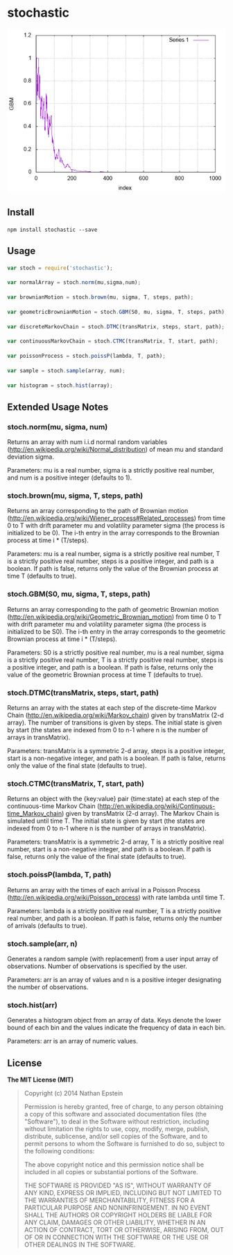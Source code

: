 stochastic
==========

![Geometric Brownian Motion](https://raw.githubusercontent.com/NathanEpstein/stochastic/master/GBM.png)

## Install
`npm install stochastic --save`


## Usage
```javascript
var stoch = require('stochastic');

var normalArray = stoch.norm(mu,sigma,num);

var brownianMotion = stoch.brown(mu, sigma, T, steps, path);

var geometricBrownianMotion = stoch.GBM(S0, mu, sigma, T, steps, path);

var discreteMarkovChain = stoch.DTMC(transMatrix, steps, start, path);

var continuousMarkovChain = stoch.CTMC(transMatrix, T, start, path);

var poissonProcess = stoch.poissP(lambda, T, path);

var sample = stoch.sample(array, num);

var histogram = stoch.hist(array);

```

## Extended Usage Notes
### stoch.norm(mu, sigma, num)

Returns an array with num i.i.d normal random variables (http://en.wikipedia.org/wiki/Normal_distribution) of mean mu and standard deviation sigma.

Parameters: mu is a real number, sigma is a strictly positive real number, and num is a positive integer (defaults to 1).

### stoch.brown(mu, sigma, T, steps, path)

Returns an array corresponding to the path of Brownian motion (http://en.wikipedia.org/wiki/Wiener_process#Related_processes) from time 0 to T with drift parameter mu and volatility parameter sigma (the process is initialized to be 0). The i-th entry in the array corresponds to the Brownian process at time i * (T/steps).

Parameters: mu is a real number, sigma is a strictly positive real number, T is a strictly positive real number, steps is a positive integer, and path is a boolean. If path is false, returns only the value of the Brownian process at time T (defaults to true).

### stoch.GBM(S0, mu, sigma, T, steps, path)

Returns an array corresponding to the path of geometric Brownian motion (http://en.wikipedia.org/wiki/Geometric_Brownian_motion) from time 0 to T with drift parameter mu and volatility parameter sigma (the process is initialized to be S0). The i-th entry in the array corresponds to the geometric Brownian process at time i * (T/steps).

Parameters: S0 is a strictly positive real number, mu is a real number, sigma is a strictly positive real number, T is a strictly positive real number, steps is a positive integer, and path is a boolean. If path is false, returns only the value of the geometric Brownian process at time T (defaults to true).

### stoch.DTMC(transMatrix, steps, start, path)

Returns an array with the states at each step of the discrete-time Markov Chain (http://en.wikipedia.org/wiki/Markov_chain) given by transMatrix (2-d array). The number of transitions is given by steps. The initial state is given by start (the states are indexed from 0 to n-1 where n is the number of arrays in transMatrix).

Parameters: transMatrix is a symmetric 2-d array, steps is a positive integer, start is a non-negative integer, and path is a boolean. If path is false, returns only the value of the final state (defaults to true).

### stoch.CTMC(transMatrix, T, start, path)

Returns an object with the {key:value} pair {time:state} at each step of the continuous-time Markov Chain (http://en.wikipedia.org/wiki/Continuous-time_Markov_chain) given by transMatrix (2-d array). The Markov Chain is simulated until time T. The initial state is given by start (the states are indexed from 0 to n-1 where n is the number of arrays in transMatrix).

Parameters: transMatrix is a symmetric 2-d array, T is a strictly positive real number, start is a non-negative integer, and path is a boolean. If path is false, returns only the value of the final state (defaults to true).

### stoch.poissP(lambda, T, path)

Returns an array with the times of each arrival in a Poisson Process (http://en.wikipedia.org/wiki/Poisson_process) with rate lambda until time T.

Parameters: lambda is a strictly positive real number, T is a strictly positive real number, and path is a boolean. If path is false, returns only the number of arrivals (defaults to true).

### stoch.sample(arr, n)

Generates a random sample (with replacement) from a user input array of observations. Number of observations is specified by the user.

Parameters: arr is an array of values and n is a positive integer designating the number of observations.


### stoch.hist(arr)

Generates a histogram object from an array of data. Keys denote the lower bound of each bin and the values indicate the frequency of data in each bin.

Parameters: arr is an array of numeric values.


## License

**The MIT License (MIT)**

> Copyright (c) 2014 Nathan Epstein
>
> Permission is hereby granted, free of charge, to any person obtaining a copy
> of this software and associated documentation files (the "Software"), to deal
> in the Software without restriction, including without limitation the rights
> to use, copy, modify, merge, publish, distribute, sublicense, and/or sell
> copies of the Software, and to permit persons to whom the Software is
> furnished to do so, subject to the following conditions:
>
> The above copyright notice and this permission notice shall be included in
> all copies or substantial portions of the Software.
>
> THE SOFTWARE IS PROVIDED "AS IS", WITHOUT WARRANTY OF ANY KIND, EXPRESS OR
> IMPLIED, INCLUDING BUT NOT LIMITED TO THE WARRANTIES OF MERCHANTABILITY,
> FITNESS FOR A PARTICULAR PURPOSE AND NONINFRINGEMENT. IN NO EVENT SHALL THE
> AUTHORS OR COPYRIGHT HOLDERS BE LIABLE FOR ANY CLAIM, DAMAGES OR OTHER
> LIABILITY, WHETHER IN AN ACTION OF CONTRACT, TORT OR OTHERWISE, ARISING FROM,
> OUT OF OR IN CONNECTION WITH THE SOFTWARE OR THE USE OR OTHER DEALINGS IN
> THE SOFTWARE.
